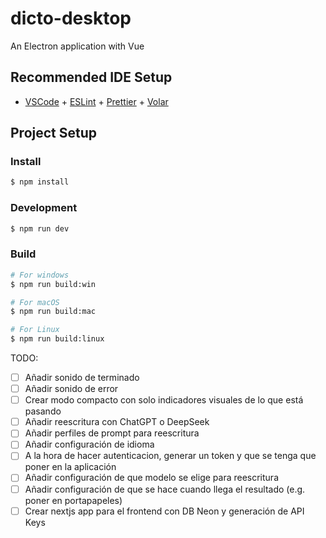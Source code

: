 # dicto-desktop

An Electron application with Vue

## Recommended IDE Setup

- [VSCode](https://code.visualstudio.com/) + [ESLint](https://marketplace.visualstudio.com/items?itemName=dbaeumer.vscode-eslint) + [Prettier](https://marketplace.visualstudio.com/items?itemName=esbenp.prettier-vscode) + [Volar](https://marketplace.visualstudio.com/items?itemName=Vue.volar)

## Project Setup

### Install

```bash
$ npm install
```

### Development

```bash
$ npm run dev
```

### Build

```bash
# For windows
$ npm run build:win

# For macOS
$ npm run build:mac

# For Linux
$ npm run build:linux
```

TODO:
- [ ] Añadir sonido de terminado
- [ ] Añadir sonido de error
- [ ] Crear modo compacto con solo indicadores visuales de lo que está pasando
- [ ] Añadir reescritura con ChatGPT o DeepSeek
- [ ] Añadir perfiles de prompt para reescritura
- [ ] Añadir configuración de idioma
- [ ] A la hora de hacer autenticacion, generar un token y que se tenga que poner en la aplicación
- [ ] Añadir configuración de que modelo se elige para reescritura
- [ ] Añadir configuración de que se hace cuando llega el resultado (e.g. poner en portapapeles)
- [ ] Crear nextjs app para el frontend con DB Neon y generación de API Keys
